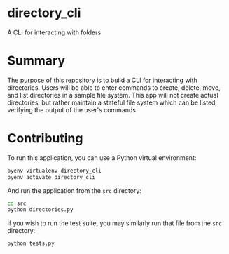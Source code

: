 # directory_cli
A CLI for interacting with folders

# Summary

The purpose of this repository is to build a CLI for interacting with directories. Users will be able to enter commands to create, delete, move, and list directories in a sample file system. This app will not create actual directories, but rather maintain a stateful file system which can be listed, verifying the output of the user's commands

# Contributing

To run this application, you can use a Python virtual environment:

```bash
pyenv virtualenv directory_cli
pyenv activate directory_cli
```


And run the application from the `src` directory:

```bash
cd src
python directories.py
```

If you wish to run the test suite, you may similarly run that file from the `src` directory:

```
python tests.py
```

